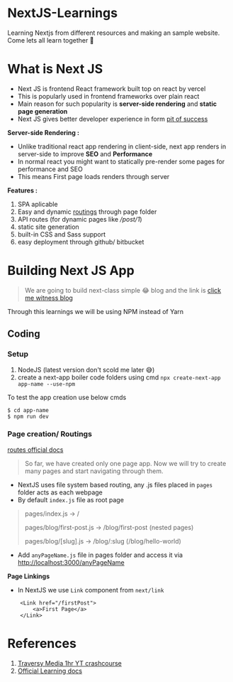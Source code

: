 # NextJS-Learnings

Learning Nextjs from different resources and making an sample website. Come lets all learn together 🤑

# What is Next JS

- Next JS is frontend React framework built top on react by vercel
- This is popularly used in frontend frameworks over plain react
- Main reason for such popularity is **server-side rendering** and **static page generation**
- Next JS gives better developer experience in form [pit of success](https://blog.codinghorror.com/falling-into-the-pit-of-success/)

**Server-side Rendering :**

- Unlike traditional react app rendering in client-side, next app renders in server-side to improve **SEO** and **Performance**
- In normal react you might want to statically pre-render some pages for performance and SEO
- This means First page loads renders through server

**Features :**

1. SPA aplicable
2. Easy and dynamic [routings](https://nextjs.org/docs/api-routes/introduction) through page folder
3. API routes (for dynamic pages like _/post/1_)
4. static site generation
5. built-in CSS and Sass support
6. easy deployment through github/ bitbucket

# Building Next JS App

> We are going to build next-class simple 😂 blog and the link is [click me witness blog](#building-next-js-app)

Through this learnings we will be using NPM instead of Yarn

## Coding

### Setup

1. NodeJS (latest version don't scold me later 😅)
2. create a next-app boiler code folders using cmd `npx create-next-app app-name --use-npm`

To test the app creation use below cmds

```
$ cd app-name
$ npm run dev
```

### Page creation/ Routings

[routes official docs](https://nextjs.org/docs/routing/introduction)

> So far, we have created only one page app. Now we will try to create many pages and start navigating through them.

- NextJS uses file system based routing, any .js files placed in `pages` folder acts as each webpage
- By default `index.js` file as root page

> pages/index.js → /
>
> pages/blog/first-post.js → /blog/first-post (nested pages)
>
> pages/blog/[slug].js → /blog/:slug (/blog/hello-world)

- Add `anyPageName.js` file in pages folder and access it via [http://localhost:3000/anyPageName](http://localhost:3000/anyPageName)

**Page Linkings**

- In NextJS we use `Link` component from `next/link`

```
    <Link href="/firstPost">
        <a>First Page</a>
    </Link>
```

# References

1. [Traversy Media 1hr YT crashcourse](https://www.youtube.com/watch?v=mTz0GXj8NN0&t=1637s)
2. [Official Learning docs](https://nextjs.org/learn/basics/create-nextjs-app)

```

```
